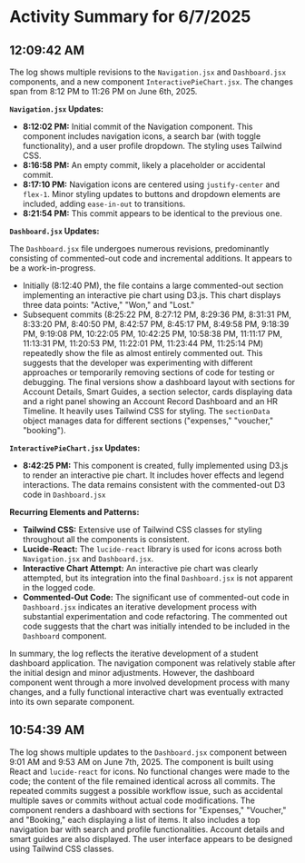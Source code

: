 # Activity Summary for 6/7/2025

## 12:09:42 AM
The log shows multiple revisions to the `Navigation.jsx` and `Dashboard.jsx` components, and a new component `InteractivePieChart.jsx`.  The changes span from 8:12 PM to 11:26 PM on June 6th, 2025.

**`Navigation.jsx` Updates:**

* **8:12:02 PM:** Initial commit of the Navigation component.  This component includes navigation icons, a search bar (with toggle functionality), and a user profile dropdown.  The styling uses Tailwind CSS.
* **8:16:58 PM:** An empty commit, likely a placeholder or accidental commit.
* **8:17:10 PM:** Navigation icons are centered using `justify-center` and `flex-1`. Minor styling updates to buttons and dropdown elements are included, adding `ease-in-out` to transitions.
* **8:21:54 PM:**  This commit appears to be identical to the previous one.


**`Dashboard.jsx` Updates:**

The `Dashboard.jsx` file undergoes numerous revisions, predominantly consisting of commented-out code and incremental additions.  It appears to be a work-in-progress.

* Initially (8:12:40 PM), the file contains a large commented-out section implementing an interactive pie chart using D3.js.  This chart displays three data points: "Active," "Won," and "Lost."
* Subsequent commits (8:25:22 PM, 8:27:12 PM, 8:29:36 PM, 8:31:31 PM, 8:33:20 PM, 8:40:50 PM, 8:42:57 PM, 8:45:17 PM, 8:49:58 PM, 9:18:39 PM, 9:19:08 PM, 10:22:05 PM, 10:42:25 PM, 10:58:38 PM, 11:11:17 PM, 11:13:31 PM, 11:20:53 PM, 11:22:01 PM, 11:23:44 PM, 11:25:14 PM)  repeatedly show the file as almost entirely commented out. This suggests that the developer was experimenting with different approaches or temporarily removing sections of code for testing or debugging. The final versions show a dashboard layout with sections for Account Details, Smart Guides, a section selector, cards displaying data and a right panel showing an Account Record Dashboard and an HR Timeline.  It heavily uses Tailwind CSS for styling.  The `sectionData` object manages data for different sections ("expenses," "voucher," "booking").

**`InteractivePieChart.jsx` Updates:**

* **8:42:25 PM:** This component is created, fully implemented using D3.js to render an interactive pie chart.  It includes hover effects and legend interactions. The data remains consistent with the commented-out D3 code in `Dashboard.jsx`


**Recurring Elements and Patterns:**

* **Tailwind CSS:** Extensive use of Tailwind CSS classes for styling throughout all the components is consistent.
* **Lucide-React:**  The `lucide-react` library is used for icons across both `Navigation.jsx` and `Dashboard.jsx`.
* **Interactive Chart Attempt:**  An interactive pie chart was clearly attempted, but its integration into the final `Dashboard.jsx` is not apparent in the logged code.
* **Commented-Out Code:**  The significant use of commented-out code in `Dashboard.jsx` indicates an iterative development process with substantial experimentation and code refactoring.  The commented out code suggests that the chart was initially intended to be included in the `Dashboard` component.


In summary, the log reflects the iterative development of a student dashboard application. The navigation component was relatively stable after the initial design and minor adjustments. However, the dashboard component went through a more involved development process with many changes, and a fully functional interactive chart was eventually extracted into its own separate component.


## 10:54:39 AM
The log shows multiple updates to the `Dashboard.jsx` component between 9:01 AM and 9:53 AM on June 7th, 2025.  The component is built using React and `lucide-react` for icons.  No functional changes were made to the code; the content of the file remained identical across all commits.  The repeated commits suggest a possible workflow issue, such as accidental multiple saves or commits without actual code modifications.  The component renders a dashboard with sections for "Expenses," "Voucher," and "Booking," each displaying a list of items.  It also includes a top navigation bar with search and profile functionalities.  Account details and smart guides are also displayed.  The user interface appears to be designed using Tailwind CSS classes.
